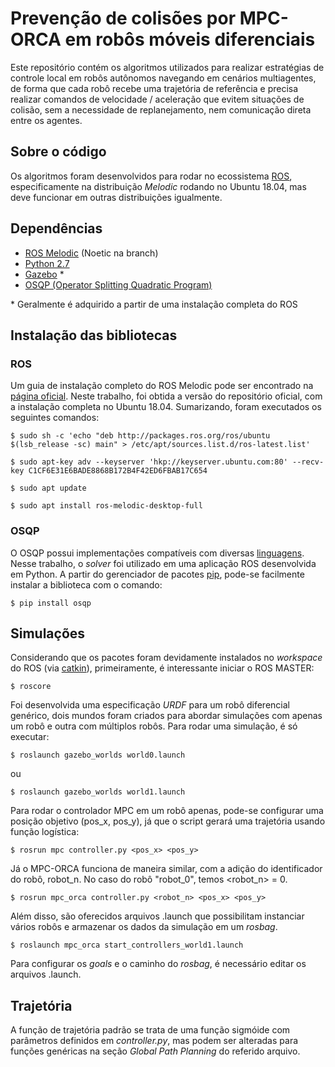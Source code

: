 # Prevenção de colisões por MPC-ORCA em robôs móveis diferenciais

Este repositório contém os algoritmos utilizados para realizar estratégias de controle local em robôs autônomos navegando em cenários multiagentes, de forma que cada robô recebe uma trajetória de referência e precisa realizar comandos de velocidade / aceleração que evitem situações de colisão, sem a necessidade de replanejamento, nem comunicação direta entre os agentes.

## Sobre o código

Os algoritmos foram desenvolvidos para rodar no ecossistema [ROS](https://www.ros.org/), especificamente na distribuição *Melodic* rodando no Ubuntu 18.04, mas deve funcionar em outras distribuições igualmente.

## Dependências

* [ROS Melodic](https://www.ros.org/) (Noetic na branch)
* [Python 2.7](https://www.python.org/)
* [Gazebo](http://gazebosim.org/) *
* [OSQP (Operator Splitting Quadratic Program)](https://osqp.org/)

\* Geralmente é adquirido a partir de uma instalação completa do ROS

## Instalação das bibliotecas

### ROS

Um guia de instalação completo do ROS Melodic pode ser encontrado na [página oficial](http://wiki.ros.org/melodic/Installation). Neste trabalho, foi obtida a versão do repositório oficial, com a instalação completa no Ubuntu 18.04. Sumarizando, foram executados os seguintes comandos:

`$ sudo sh -c 'echo "deb http://packages.ros.org/ros/ubuntu $(lsb_release -sc) main" > /etc/apt/sources.list.d/ros-latest.list'`

`$ sudo apt-key adv --keyserver 'hkp://keyserver.ubuntu.com:80' --recv-key C1CF6E31E6BADE8868B172B4F42ED6FBAB17C654`

`$ sudo apt update`

`$ sudo apt install ros-melodic-desktop-full`


### OSQP

O OSQP possui implementações compatíveis com diversas [linguagens](https://osqp.org/docs/get_started/). Nesse trabalho, o *solver* foi utilizado em uma aplicação ROS desenvolvida em Python. A partir do gerenciador de pacotes [pip](https://pypi.org/project/pip/), pode-se facilmente instalar a biblioteca com o comando:

`$ pip install osqp`

## Simulações

Considerando que os pacotes foram devidamente instalados no *workspace* do ROS (via [catkin](http://wiki.ros.org/pt_BR/ROS/Tutorials/InstallingandConfiguringROSEnvironment)), primeiramente, é interessante iniciar o ROS MASTER:

`$ roscore`

Foi desenvolvida uma especificação *URDF* para um robô diferencial genérico, dois mundos foram criados para abordar simulações com apenas um robô e outra com múltiplos robôs. Para rodar uma simulação, é só executar:

`$ roslaunch gazebo_worlds world0.launch`

ou 

`$ roslaunch gazebo_worlds world1.launch`

Para rodar o controlador MPC em um robô apenas, pode-se configurar uma posição objetivo (pos_x, pos_y), já que o script gerará uma trajetória usando função logística:

`$ rosrun mpc controller.py <pos_x> <pos_y>`

Já o MPC-ORCA funciona de maneira similar, com a adição do identificador do robô, robot_n. No caso do robô "robot_0", temos <robot_n> = 0.

`$ rosrun mpc_orca controller.py <robot_n> <pos_x> <pos_y>`

Além disso, são oferecidos arquivos .launch que possibilitam instanciar vários robôs e armazenar os dados da simulação em um *rosbag*.

`$ roslaunch mpc_orca start_controllers_world1.launch`

Para configurar os *goals* e o caminho do *rosbag*, é necessário editar os arquivos .launch.

## Trajetória

A função de trajetória padrão se trata de uma função sigmóide com parâmetros definidos em *controller.py*, mas podem ser alteradas para funções genéricas na seção *Global Path Planning* do referido arquivo.
